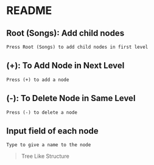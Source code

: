 # README
## Root (Songs): Add child nodes
`Press Root (Songs) to add child nodes in first level`
## (+): To Add Node in Next Level
`Press (+) to add a node`
## (-): To Delete Node in Same Level
`Press (-) to delete a node`
## Input field of each node
`Type to give a name to the node`

> Tree Like Structure
